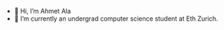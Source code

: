 - 👋 Hi, I’m Ahmet Ala
- 🌱 I’m currently an undergrad computer science student at Eth Zurich.

<!---
alaahmet/alaahmet is a ✨ special ✨ repository because its `README.md` (this file) appears on your GitHub profile.
You can click the Preview link to take a look at your changes.
--->
